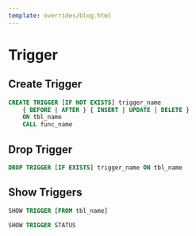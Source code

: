 ```yaml
---
template: overrides/blog.html
---
```


# Trigger

## Create Trigger

```sql
CREATE TRIGGER [IF NOT EXISTS] trigger_name
    { BEFORE | AFTER } { INSERT | UPDATE | DELETE }
    ON tbl_name
    CALL func_name
```

## Drop Trigger

```sql
DROP TRIGGER [IF EXISTS] trigger_name ON tbl_name
```

## Show Triggers

```sql
SHOW TRIGGER [FROM tbl_name]
```

```sql
SHOW TRIGGER STATUS
```

<!--
### Show Table Status

```sql
SHOW TABLE STATUS [FROM db_name] [LIKE 'pattern' | WHERE expr]
```
-->
